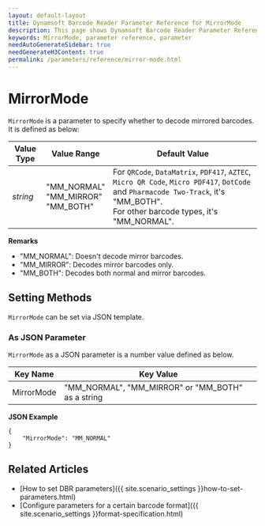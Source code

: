 ```yaml
---
layout: default-layout
title: Dynamsoft Barcode Reader Parameter Reference for MirrorMode
description: This page shows Dynamsoft Barcode Reader Parameter Reference for MirrorMode.
keywords: MirrorMode, parameter reference, parameter
needAutoGenerateSidebar: true
needGenerateH3Content: true
permalink: /parameters/reference/mirror-mode.html
---
```



# MirrorMode 

`MirrorMode` is a parameter to specify whether to decode mirrored barcodes. It is defined as below:

| Value Type | Value Range | Default Value |
| ---------- | ----------- | ------------- |
| *string* | "MM_NORMAL"<br>"MM_MIRROR"<br>"MM_BOTH" | For `QRCode`, `DataMatrix`, `PDF417`, `AZTEC`, `Micro QR Code`, `Micro PDF417`, `DotCode` and `Pharmacode Two-Track`, it's "MM_BOTH". <br> For other barcode types, it's "MM_NORMAL". |

**Remarks**     
- "MM_NORMAL": Doesn't decode mirror barcodes.
- "MM_MIRROR": Decodes mirror barcodes only.
- "MM_BOTH": Decodes both normal and mirror barcodes.


    
## Setting Methods
`MirrorMode` can be set via JSON template.

### As JSON Parameter
`MirrorMode` as a JSON parameter is a number value defined as below.   

| Key Name | Key Value |
| -------- | --------- |
| MirrorMode | "MM_NORMAL", "MM_MIRROR" or "MM_BOTH" as a string |


**JSON Example**   
```
{
    "MirrorMode": "MM_NORMAL"
}
```


<!--
## Impacts on Performance
### Speed
`MirrorMode` has no influence on the Speed.

### Read Rate
Setting `MirrorMode` to an appropriate value may improve the Read Rate. 

### Accuracy
`MirrorMode` has no influence on the Accuracy.

-->
## Related Articles
- [How to set DBR parameters]({{ site.scenario_settings }}how-to-set-parameters.html)
- [Configure parameters for a certain barcode format]({{ site.scenario_settings }}format-specification.html)

